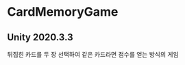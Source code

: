 CardMemoryGame
================
Unity 2020.3.3
---------------
뒤집힌 카드를 두 장 선택하여 같은 카드라면 점수를 얻는 방식의 게임
